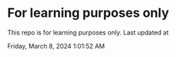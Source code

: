 # For learning purposes only
This repo is for learning purposes only.
Last updated at

Friday, March 8, 2024 1:01:52 AM

